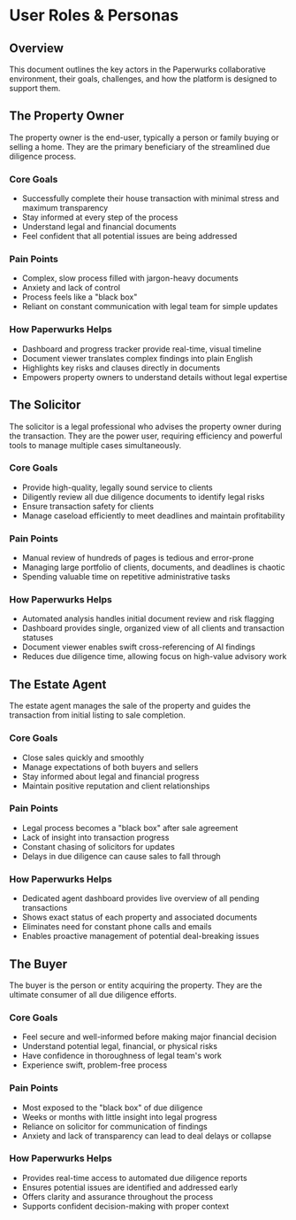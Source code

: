 # User Roles & Personas

## Overview

This document outlines the key actors in the Paperwurks collaborative environment, their goals, challenges, and how the platform is designed to support them.

## The Property Owner

The property owner is the end-user, typically a person or family buying or selling a home. They are the primary beneficiary of the streamlined due diligence process.

### Core Goals

- Successfully complete their house transaction with minimal stress and maximum transparency
- Stay informed at every step of the process
- Understand legal and financial documents
- Feel confident that all potential issues are being addressed

### Pain Points

- Complex, slow process filled with jargon-heavy documents
- Anxiety and lack of control
- Process feels like a "black box"
- Reliant on constant communication with legal team for simple updates

### How Paperwurks Helps

- Dashboard and progress tracker provide real-time, visual timeline
- Document viewer translates complex findings into plain English
- Highlights key risks and clauses directly in documents
- Empowers property owners to understand details without legal expertise

## The Solicitor

The solicitor is a legal professional who advises the property owner during the transaction. They are the power user, requiring efficiency and powerful tools to manage multiple cases simultaneously.

### Core Goals

- Provide high-quality, legally sound service to clients
- Diligently review all due diligence documents to identify legal risks
- Ensure transaction safety for clients
- Manage caseload efficiently to meet deadlines and maintain profitability

### Pain Points

- Manual review of hundreds of pages is tedious and error-prone
- Managing large portfolio of clients, documents, and deadlines is chaotic
- Spending valuable time on repetitive administrative tasks

### How Paperwurks Helps

- Automated analysis handles initial document review and risk flagging
- Dashboard provides single, organized view of all clients and transaction statuses
- Document viewer enables swift cross-referencing of AI findings
- Reduces due diligence time, allowing focus on high-value advisory work

## The Estate Agent

The estate agent manages the sale of the property and guides the transaction from initial listing to sale completion.

### Core Goals

- Close sales quickly and smoothly
- Manage expectations of both buyers and sellers
- Stay informed about legal and financial progress
- Maintain positive reputation and client relationships

### Pain Points

- Legal process becomes a "black box" after sale agreement
- Lack of insight into transaction progress
- Constant chasing of solicitors for updates
- Delays in due diligence can cause sales to fall through

### How Paperwurks Helps

- Dedicated agent dashboard provides live overview of all pending transactions
- Shows exact status of each property and associated documents
- Eliminates need for constant phone calls and emails
- Enables proactive management of potential deal-breaking issues

## The Buyer

The buyer is the person or entity acquiring the property. They are the ultimate consumer of all due diligence efforts.

### Core Goals

- Feel secure and well-informed before making major financial decision
- Understand potential legal, financial, or physical risks
- Have confidence in thoroughness of legal team's work
- Experience swift, problem-free process

### Pain Points

- Most exposed to the "black box" of due diligence
- Weeks or months with little insight into legal progress
- Reliance on solicitor for communication of findings
- Anxiety and lack of transparency can lead to deal delays or collapse

### How Paperwurks Helps

- Provides real-time access to automated due diligence reports
- Ensures potential issues are identified and addressed early
- Offers clarity and assurance throughout the process
- Supports confident decision-making with proper context
